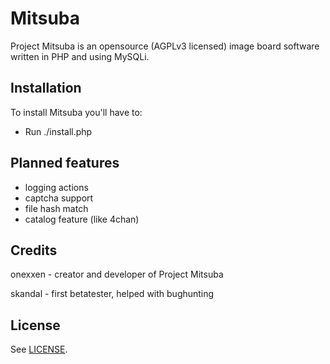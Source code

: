 Mitsuba
=======

Project Mitsuba is an opensource (AGPLv3 licensed) image board software written in PHP and using MySQLi.

Installation
------------

To install Mitsuba you'll have to:
* Run ./install.php

Planned features
----------------

* logging actions
* captcha support
* file hash match
* catalog feature (like 4chan)

Credits
-------
onexxen - creator and developer of Project Mitsuba

skandal - first betatester, helped with bughunting

License
--------
See [LICENSE](https://github.com/MitsubaBBS/Mitsuba/blob/master/LICENSE).